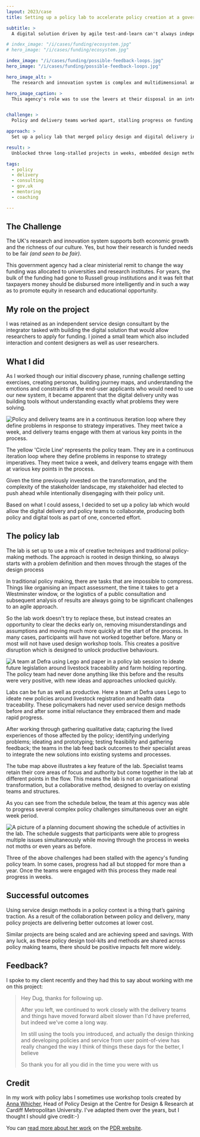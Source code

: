 ```yaml
---
layout: 2023/case
title: Setting up a policy lab to accelerate policy creation at a government funding agency

subtitle: >
  A digital solution driven by agile test-and-learn can't always independently deliver on policy intent. Sometimes you need to design policy and delivery as one thing coherent thing.

# index_image: "/i/cases/funding/ecosystem.jpg"
# hero_image: "/i/cases/funding/ecosystem.jpg"

index_image: "/i/cases/funding/possible-feedback-loops.jpg"
hero_image: "/i/cases/funding/possible-feedback-loops.jpg"

hero_image_alt: >
  The research and innovation system is complex and multidimensional and must be considered holistically. As stewards of the system, this agency's role was to use the levers at their disposal in an integrated and coordinated way to support a diverse portfolio of outstanding research and innovation, and the people and infrastructure needed to deliver it

hero_image_caption: >
  This agency's role was to use the levers at their disposal in an integrated and coordinated way to support a diverse portfolio of outstanding research and innovation.


challenge: >
  Policy and delivery teams worked apart, stalling progress on funding reforms for months or years.

approach: >
  Set up a policy lab that merged policy design and digital delivery in a fast, collaborative workshop cycle.

result: >
  Unblocked three long-stalled projects in weeks, embedded design methods across policy work, and shifted mindset.

tags: 
  - policy
  - delivery
  - consulting
  - gov.uk
  - mentoring
  - coaching

---
```


## The Challenge

The UK's research and innovation system supports both economic growth and the richness of our culture. Yes, but how their research is funded needs to be fair _(and seen to be fair)_.

This government agency had a clear ministerial remit to change the way funding was allocated to universities and research institutes. For years, the bulk of the funding had gone to Russell group institutions and it was felt that taxpayers money should be disbursed more intelligently and in such a way as to promote equity in research and educational opportunity.


## My role on the project

I was retained as an independent service design consultant by the integrator tasked with building the digital solution that would allow researchers to apply for funding. I joined a small team which also included interaction and content designers as well as user researchers. 


## What I did

As I worked though our initial discovery phase, running challenge setting exercises, creating personas, building journey maps, and understanding the emotions and constraints of the end-user applicants who would need to use our new system, it became apparent that the digital delivery unity was building tools without understanding exactly what problems they were solving.

![Policy and delivery teams are in a continuous iteration loop where they define problems in response to strategy imperatives. They meet twice a week, and delivery teams engage with them at various key points in the process.](/i/cases/funding/policy-lab-tube-map.png)

<p class="imagecaption">
  The yellow 'Circle Line' represents the policy team. They are in a continuous iteration loop where they define problems in response to strategy imperatives. They meet twice a week, and delivery teams engage with them at various key points in the process.
</p>

Given the time previously invested on the transformation, and the complexity of the stakeholder landscape, my stakeholder had elected to push ahead while intentionally disengaging with their policy unit.

Based on what I could assess, I decided to set up a policy lab which would allow the digital delivery and policy teams to collaborate, producing both policy and digital tools as part of one, concerted effort.


## The policy lab

The lab is set up to use a mix of creative techniques and traditional policy-making methods. The approach is rooted in design thinking, so always starts with a problem definition and then moves through the stages of the design process

In traditional policy making, there are tasks that are impossible to compress. Things like organising an impact assessment, the time it takes to get a Westminster window, or the logistics of a public consultation and subsequent analysis of results are always going to be significant challenges to an agile approach.

So the lab work doesn't try to replace these, but instead creates an opportunity to clear the decks early on, removing misunderstandings and assumptions and moving much more quickly at the start of the process. In many cases, participants will have not worked together before. Many or most will not have used design workshop tools. This creates a positive disruption which is designed to unlock productive behaviours.

![A team at Defra using Lego and paper in a policy lab session to ideate future legislation around livestock traceability and farm holding reporting. The policy team had never done anything like this before and the results were very positive, with new ideas and approaches unlocked quickly.](/i/cases/funding/defra-workshop.jpg)

<p class="imagecaption">
  Labs can be fun as well as productive. Here a team at Defra uses Lego to ideate new policies around livestock registration and health data traceability. These policymakers had never used service design methods before and after some initial reluctance they embraced them and made rapid progress.
</p>

After working through gathering qualitative data; capturing the lived experiences of those affected by the policy; identifying underlying problems; ideating and prototyping; testing feasibility and gathering feedback; the teams in the lab feed back outcomes to their specialist areas to integrate the new solutions into existing systems and processes.

The tube map above illustrates a key feature of the lab. Specialist teams retain their core areas of focus and authority but come together in the lab at different points in the flow. This means the lab is not an organisational transformation, but a collaborative method, designed to overlay on existing teams and structures.

As you can see from the schedule below, the team at this agency was able to progress several complex policy challenges simultaneous over an eight week period.


![A picture of a planning document showing the schedule of activities in the lab. The schedule suggests that participants were able to progress multiple issues simultaneously while moving through the process in weeks not moths or even years as before.](/i/cases/funding/overall-workshop-schedule.jpg)

<p class="imagecaption">
  Three of the above challenges had been stalled with the agency's funding policy team. In some cases, progress had all but stopped for more than a year. Once the teams were engaged with this process they made real progress in weeks.
</p>



## Successful outcomes

Using service design methods in a policy context is a thing that’s gaining traction. As a result of the collaboration between policy and delivery, many policy projects are delivering better outcomes at lower cost.

Similar projects are being scaled and are achieving speed and savings. With any luck, as these policy design tool-kits and methods are shared across policy making teams, there should be positive impacts felt more widely.


## Feedback?

I spoke to my client recently and they had this to say about working with me on this project:

>
> Hey Dug, thanks for following up.
> 
> After you left, we continued to work closely with the delivery teams 
> and things have moved forward albeit slower than I'd have preferred, 
> but indeed we've come a long way.
>
> Im still using the tools you introduced, and actually the design thinking 
> and developing policies and service from user point-of-view has really changed 
> the way I think of things these days for the better, I believe 
>
> So thank you for all you did in the time you were with us
>


## Credit

In my work with policy labs I sometimes use workshop tools created by [Anna Whicher](https://www.linkedin.com/in/anna-whicher-86865114), Head of Policy Design at the Centre for Design & Research at Cardiff Metropolitan University. I've adapted them over the years, but I thought I should give credit:-)

You can [read more about her work](https://www.pdr-research.com/news/reflections-on-making-policy-more-citizen-centred-with-dr-anna-whicher) on the [PDR website](https://www.pdr-research.com/work/). 




